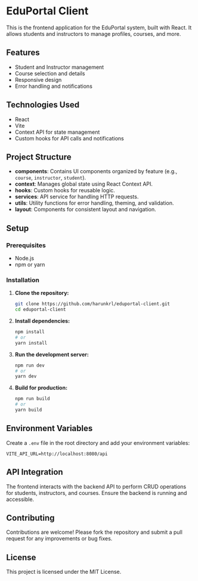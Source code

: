 # EduPortal Client

This is the frontend application for the EduPortal system, built with React. It allows students and instructors to manage profiles, courses, and more.

## Features

- Student and Instructor management
- Course selection and details
- Responsive design
- Error handling and notifications

## Technologies Used

- React
- Vite
- Context API for state management
- Custom hooks for API calls and notifications

## Project Structure

- **components**: Contains UI components organized by feature (e.g., `course`, `instructor`, `student`).
- **context**: Manages global state using React Context API.
- **hooks**: Custom hooks for reusable logic.
- **services**: API service for handling HTTP requests.
- **utils**: Utility functions for error handling, theming, and validation.
- **layout**: Components for consistent layout and navigation.

## Setup

### Prerequisites

- Node.js
- npm or yarn

### Installation

1. **Clone the repository:**

   ```bash
   git clone https://github.com/harunkrl/eduportal-client.git
   cd eduportal-client
   ```

2. **Install dependencies:**

   ```bash
   npm install
   # or
   yarn install
   ```

3. **Run the development server:**

   ```bash
   npm run dev
   # or
   yarn dev
   ```

4. **Build for production:**

   ```bash
   npm run build
   # or
   yarn build
   ```

## Environment Variables

Create a `.env` file in the root directory and add your environment variables:

```plaintext
VITE_API_URL=http://localhost:8080/api
```

## API Integration

The frontend interacts with the backend API to perform CRUD operations for students, instructors, and courses. Ensure the backend is running and accessible.

## Contributing

Contributions are welcome! Please fork the repository and submit a pull request for any improvements or bug fixes.

## License

This project is licensed under the MIT License.
